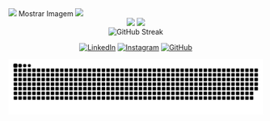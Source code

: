 <img src="https://capsule-render.vercel.app/api?type=waving&color=gradient&customColorList=6,11,20&height=300&section=header&text=Gabriel%20Silva&fontSize=80&fontColor=fff&animation=twinkling&fontAlignY=35&desc=Transformando%20ideias%20em%20código&descAlignY=55&descSize=18" />
Mostrar Imagem
<img src="https://komarev.com/ghpvc/?username=GabrielSilvaVG&color=blueviolet&style=for-the-badge&label=PROFILE+VIEWS" />
</div>


<div align="center">
  <img height="180em" src="https://github-readme-stats.vercel.app/api?username=GabrielSilvaVG&show_icons=true&theme=tokyonight&include_all_commits=true&count_private=true"/>
  <img height="180em" src="https://github-readme-stats.vercel.app/api/top-langs/?username=GabrielSilvaVG&layout=compact&langs_count=7&theme=tokyonight"/>
</div>

<div align="center">
  <img src="https://github-readme-streak-stats.herokuapp.com?user=GabrielSilvaVG&theme=tokyonight" alt="GitHub Streak" />
</div>

<div align="center">
  
[![LinkedIn](https://img.shields.io/badge/LinkedIn-0077B5?style=for-the-badge&logo=linkedin&logoColor=white)](https://www.linkedin.com/in/gabrielsilva2004/)
[![Instagram](https://img.shields.io/badge/Instagram-E4405F?style=for-the-badge&logo=instagram&logoColor=white)](https://www.instagram.com/gabrielsilva.vg/)
[![GitHub](https://img.shields.io/badge/GitHub-181717?style=for-the-badge&logo=github&logoColor=white)](https://github.com/GabrielSilvaVG)



<div align="center">
  <img src="https://raw.githubusercontent.com/platane/platane/output/github-contribution-grid-snake-dark.svg" alt="Snake animation" />
</div>
